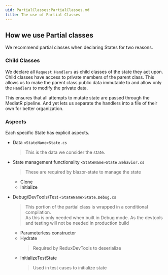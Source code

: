 ```yaml
---
uid: PartialClasses:PartialClasses.md
title: The use of Partial Classes
---
```


## How we use Partial classes

We recommend partial classes when declaring States for two reasons.

### Child Classes

We declare all `Request Handlers` as child classes of the state they act upon.
Child classes have access to private members of the parent class. This allows us to make the parent class public data immutable to and allow only the `Handlers` to modify the private data.

This ensures that all attempts to mutate state are passed through the MediatR pipeline.  And yet lets us separate the handlers into a file of their own for better organization.

### Aspects 

Each specific State has explicit aspects.

* Data `<StateName>State.cs`
  > This is the data we consider the state.
* State management functionality `<StateName>State.Behavior.cs`
  > These are required by blazor-state to manage the state
  * Clone
  * Initialize  
  
* Debug/DevTools/Test `<StateName>State.Debug.cs`
  > This portion of the partial class is wrapped in a conditional compilation.  
  As this is only needed when built in Debug mode.
  As the devtools and testing will not be needed in production build
  * Parameterless constructor
  * Hydrate
    > Required by ReduxDevTools to deserialize
  * InitializeTestState
    > Used in test cases to initialize state